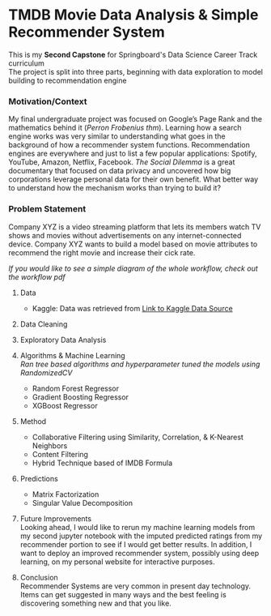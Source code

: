 # TMDB Movie Data Analysis & Simple Recommender System  
This is my **Second Capstone** for Springboard's Data Science Career Track curriculum  
The project is split into three parts, beginning with data exploration to model building to recommendation engine  
 
### Motivation/Context   
My final undergraduate project was focused on Google’s Page Rank and the mathematics behind it (*Perron Frobenius thm*). Learning how a search engine works was very similar to understanding what goes in the background of how a recommender system functions. Recommendation engines are everywhere and just to list a few popular applications: Spotify, YouTube, Amazon, Netflix, Facebook. *The Social Dilemma* is a great documentary that focused on data privacy and uncovered how big corporations leverage personal data for their own benefit. What better way to understand how the mechanism works than trying to build it?  
  
### Problem Statement  
Company XYZ is a video streaming platform that lets its members watch TV shows and movies without advertisements on any internet-connected device. Company XYZ wants to build a model based on movie attributes to recommend the right movie and increase their cick rate.       

*If you would like to see a simple diagram of the whole workflow, check out the workflow pdf* 

1. Data     
   - Kaggle: Data was retrieved from [Link to Kaggle Data Source](https://www.kaggle.com/rounakbanik/the-movies-dataset)     

2. Data Cleaning      

3. Exploratory Data Analysis  

4. Algorithms & Machine Learning  
*Ran tree based algorithms and hyperparameter tuned the models using RandomizedCV*
   - Random Forest Regressor    
   - Gradient Boosting Regressor    
   - XGBoost Regressor    

5. Method    
   - Collaborative Filtering using Similarity, Correlation, & K-Nearest Neighbors        
   - Content Filtering       
   - Hybrid Technique based of IMDB Formula        

6. Predictions    
   - Matrix Factorization   
   - Singular Value Decomposition  

7. Future Improvements  
Looking ahead, I would like to rerun my machine learning models from my second jupyter notebook with the imputed predicted ratings from my recommender portion to see if I would get better results. In addition, I want to deploy an improved recommender system, possibly using deep learning, on my personal website for interactive purposes.     

8. Conclusion  
Recommender Systems are very common in present day technology. Items can get suggested in many ways and the best feeling is discovering something new and that you like. 
